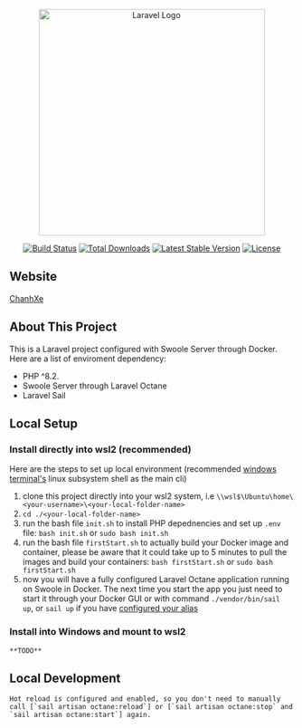 <p align="center"><a href="https://laravel.com" target="_blank"><img src="https://raw.githubusercontent.com/laravel/art/master/logo-lockup/5%20SVG/2%20CMYK/1%20Full%20Color/laravel-logolockup-cmyk-red.svg" width="400" alt="Laravel Logo"></a></p>

<p align="center">
<a href="https://github.com/laravel/framework/actions"><img src="https://github.com/laravel/framework/workflows/tests/badge.svg" alt="Build Status"></a>
<a href="https://packagist.org/packages/laravel/framework"><img src="https://img.shields.io/packagist/dt/laravel/framework" alt="Total Downloads"></a>
<a href="https://packagist.org/packages/laravel/framework"><img src="https://img.shields.io/packagist/v/laravel/framework" alt="Latest Stable Version"></a>
<a href="https://packagist.org/packages/laravel/framework"><img src="https://img.shields.io/packagist/l/laravel/framework" alt="License"></a>
</p>

## Website
<a href="https://chanhxemientay.vercel.app">ChanhXe</a>

## About This Project

This is a Laravel project configured with Swoole Server through Docker. Here are a list of enviroment dependency:

-   PHP ^8.2.
-   Swoole Server through Laravel Octane
-   Laravel Sail

## Local Setup

### Install directly into wsl2 (recommended)

Here are the steps to set up local environment (recommended [windows terminal's](https://apps.microsoft.com/store/detail/windows-terminal/9N0DX20HK701) linux subsystem shell as the main cli)

1. clone this project directly into your wsl2 system, i.e `\\wsl$\Ubuntu\home\<your-username>\<your-local-folder-name>`
2. `cd ./<your-local-folder-name>`
3. run the bash file `init.sh` to install PHP depednencies and set up `.env` file: `bash init.sh` or `sudo bash init.sh`
4. run the bash file `firstStart.sh` to actually build your Docker image and container, please be aware that it could take up to 5 minutes to pull the images and build your containers: `bash firstStart.sh` or `sudo bash firstStart.sh`
5. now you will have a fully configured Laravel Octane application running on Swoole in Docker. The next time you start the app you just need to start it through your Docker GUI or with command `./vendor/bin/sail up`, or `sail up` if you have [configured your alias](https://laravel.com/docs/sail#configuring-a-shell-alias)

### Install into Windows and mount to wsl2

    **TODO**

## Local Development

    Hot reload is configured and enabled, so you don't need to manually call [`sail artisan octane:reload`] or [`sail artisan octane:stop` and `sail artisan octane:start`] again.
